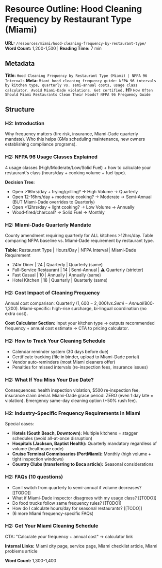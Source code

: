 # Resource Outline: Hood Cleaning Frequency by Restaurant Type (Miami)

**URL:** `/resources/miami/hood-cleaning-frequency-by-restaurant-type/`
**Word Count:** 1,200-1,500 | **Reading Time:** 7 min

## Metadata
**Title:** `Hood Cleaning Frequency by Restaurant Type (Miami) | NFPA 96 Intervals`
**Meta:** `Miami hood cleaning frequency guide: NFPA 96 intervals by kitchen type, quarterly vs. semi-annual costs, usage class calculator. Avoid Miami-Dade violations. Get certified.`
**H1:** `How Often Should Miami Restaurants Clean Their Hoods? NFPA 96 Frequency Guide`

## Structure

### H2: Introduction
Why frequency matters (fire risk, insurance, Miami-Dade quarterly mandate). Who this helps (GMs scheduling maintenance, new owners establishing compliance programs).

### H2: NFPA 96 Usage Classes Explained
4 usage classes (High/Moderate/Low/Solid Fuel) + how to calculate your restaurant's class (hours/day + cooking volume + fuel type).

**Decision Tree:**
- Open >16hrs/day + frying/grilling? → High Volume → Quarterly
- Open 12-16hrs/day + moderate cooking? → Moderate → Semi-Annual (BUT Miami-Dade overrides to Quarterly)
- Open <12hrs/day + light cooking? → Low Volume → Annually
- Wood-fired/charcoal? → Solid Fuel → Monthly

### H2: Miami-Dade Quarterly Mandate
County amendment requiring quarterly for ALL kitchens >12hrs/day. Table comparing NFPA baseline vs. Miami-Dade requirement by restaurant type.

**Table:** Restaurant Type | Hours/Day | NFPA Interval | Miami-Dade Requirement
- 24hr Diner | 24 | Quarterly | Quarterly (same)
- Full-Service Restaurant | 14 | Semi-Annual | ⚠️ Quarterly (stricter)
- Fast Casual | 10 | Annually | Annually (same)
- Hotel Kitchen | 18 | Quarterly | Quarterly (same)

### H2: Cost Impact of Cleaning Frequency
Annual cost comparison: Quarterly ($1,600-2,000) vs. Semi-Annual ($800-1,200). Miami-specific: high-rise surcharge, bi-lingual coordination (no extra cost).

**Cost Calculator Section:** Input your kitchen type → outputs recommended frequency + annual cost estimate → CTA to pricing calculator.

### H2: How to Track Your Cleaning Schedule
- Calendar reminder system (30 days before due)
- Certificate tracking (file in binder, upload to Miami-Dade portal)
- Vendor auto-reminders (most Miami cleaners offer)
- Penalties for missed intervals (re-inspection fees, insurance issues)

### H2: What If You Miss Your Due Date?
Consequences: health inspection violation, $500 re-inspection fee, insurance claim denial. Miami-Dade grace period: ZERO (even 1 day late = violation). Emergency same-day cleaning option (+50% rush fee).

### H2: Industry-Specific Frequency Requirements in Miami
Special cases:
- **Hotels (South Beach, Downtown):** Multiple kitchens = stagger schedules (avoid all-at-once disruption)
- **Hospitals (Jackson, Baptist Health):** Quarterly mandatory regardless of volume (healthcare code)
- **Cruise Terminal Commissaries (PortMiami):** Monthly (high volume + tight inspection windows)
- **Country Clubs (transferring to Boca article):** Seasonal considerations

### H2: FAQs (10 questions)
- Can I switch from quarterly to semi-annual if volume decreases? [[TODO]]
- What if Miami-Dade inspector disagrees with my usage class? [[TODO]]
- Do food trucks follow same frequency rules? [[TODO]]
- How do I calculate hours/day for seasonal restaurants? [[TODO]]
- (6 more Miami frequency-specific FAQs)

### H2: Get Your Miami Cleaning Schedule
CTA: "Calculate your frequency + annual cost" → calculator link

**Internal Links:** Miami city page, service page, Miami checklist article, Miami problems article

**Word Count:** 1,300-1,400

